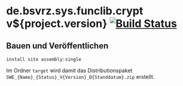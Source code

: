 de.bsvrz.sys.funclib.crypt v${project.version} [![Build Status](https://travis-ci.org/datenverteiler/de.bsvrz.sys.funclib.crypt.svg?branch=develop)](https://travis-ci.org/datenverteiler/de.bsvrz.sys.funclib.crypt)
==================================


Bauen und Veröffentlichen
-------------------------

    install site assembly:single

Im Ordner `target` wird damit das Distributionspaket
`SWE_{Name}_{Status}_V{Version}_D{Standdatum}.zip` erstellt.
